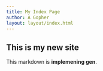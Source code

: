 ```yaml
---
title: My Index Page
author: A Gopher
layout: layout/index.html
---
```


## This is my new site

This markdown is **implemening gen**.
